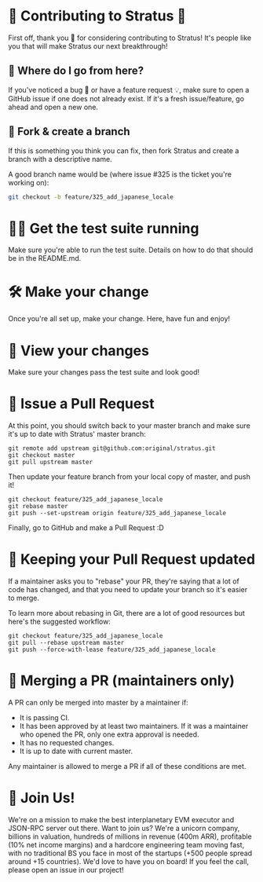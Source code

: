 # 🤝 Contributing to Stratus 🚀

First off, thank you 🙏 for considering contributing to Stratus! It's people like you that will make Stratus our next breakthrough!

## 🤷 Where do I go from here?

If you've noticed a bug 🐛 or have a feature request 💡, make sure to open a GitHub issue if one does not already exist. If it's a fresh issue/feature, go ahead and open a new one.

## 🍴 Fork & create a branch

If this is something you think you can fix, then fork Stratus and create a branch with a descriptive name.

A good branch name would be (where issue #325 is the ticket you're working on):

````sh
git checkout -b feature/325_add_japanese_locale
````

# 🏃‍♀️ Get the test suite running
Make sure you're able to run the test suite. Details on how to do that should be in the README.md.

# 🛠️ Make your change
Once you're all set up, make your change. Here, have fun and enjoy!

# 👀 View your changes
Make sure your changes pass the test suite and look good!

# 📮 Issue a Pull Request
At this point, you should switch back to your master branch and make sure it's up to date with Stratus' master branch:
````
git remote add upstream git@github.com:original/stratus.git
git checkout master
git pull upstream master
````

Then update your feature branch from your local copy of master, and push it!

````
git checkout feature/325_add_japanese_locale
git rebase master
git push --set-upstream origin feature/325_add_japanese_locale
````

Finally, go to GitHub and make a Pull Request :D

# 🔄 Keeping your Pull Request updated
If a maintainer asks you to "rebase" your PR, they're saying that a lot of code has changed, and that you need to update your branch so it's easier to merge.

To learn more about rebasing in Git, there are a lot of good resources but here's the suggested workflow:
````
git checkout feature/325_add_japanese_locale
git pull --rebase upstream master
git push --force-with-lease feature/325_add_japanese_locale
````

# 🤝 Merging a PR (maintainers only)
A PR can only be merged into master by a maintainer if:

- It is passing CI.
- It has been approved by at least two maintainers. If it was a maintainer who opened the PR, only one extra approval is needed.
- It has no requested changes.
- It is up to date with current master.

Any maintainer is allowed to merge a PR if all of these conditions are met.

# 🎉 Join Us!
We're on a mission to make the best interplanetary EVM executor and JSON-RPC server out there. Want to join us? We're a unicorn company, billions in valuation, hundreds of millions in revenue (400m ARR), profitable (10% net income margins) and a hardcore engineering team moving fast, with no traditional BS you face in most of the startups (+500 people spread around +15 countries). We'd love to have you on board! If you feel the call, please open an issue in our project!
